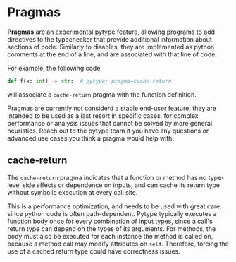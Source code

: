 <!--* freshness: { exempt: true } *-->

# Pragmas

**Pragmas** are an experimental pytype feature, allowing programs to add
directives to the typechecker that provide additional information about sections
of code. Similarly to disables, they are implemented as python comments at the
end of a line, and are associated with that line of code.

For example, the following code:

```python
def f(x: int) -> str:  # pytype: pragma=cache-return
```

will associate a `cache-return` pragma with the function definition.

Pragmas are currently not considerd a stable end-user feature; they are intended
to be used as a last resort in specific cases, for complex performance or
analysis issues that cannot be solved by more general heuristics. Reach out to
the pytype team if you have any questions or advanced use cases you think a
pragma would help with.

<!--ts-->


<!-- Created by https://github.com/ekalinin/github-markdown-toc -->
<!-- Added by: mdemello, at: Tue Mar  5 12:02:15 PM PST 2024 -->

<!--te-->

## cache-return

The `cache-return` pragma indicates that a function or method has no type-level
side effects or dependence on inputs, and can cache its return type without
symbolic execution at every call site.

This is a performance optimization, and needs to be used with great care, since
python code is often path-dependent. Pytype typically executes a function body
once for every combination of input types, since a call's return type can depend
on the types of its arguments. For methods, the body must also be executed for
each instance the method is called on, because a method call may modify
attributes on `self`. Therefore, forcing the use of a cached return type could
have correctness issues.
